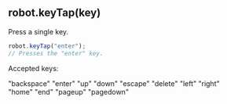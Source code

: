 ## robot.keyTap(key)

Press a single key.

```js
robot.keyTap("enter");
// Presses the "enter" key.
```
Accepted keys:

"backspace"   "enter"       "up"          "down"
"escape"      "delete"      "left"        "right"       
"home"        "end"         "pageup"      "pagedown"
